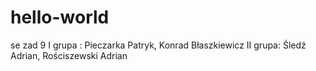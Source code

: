# hello-world
se zad 9
I grupa :
Pieczarka Patryk, Konrad Błaszkiewicz
II grupa:
Śledź Adrian, Rościszewski Adrian
